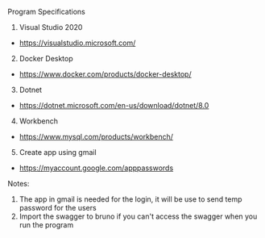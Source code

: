 Program Specifications
1. Visual Studio 2020
- https://visualstudio.microsoft.com/
2. Docker Desktop
- https://www.docker.com/products/docker-desktop/
3. Dotnet
- https://dotnet.microsoft.com/en-us/download/dotnet/8.0
4. Workbench
- https://www.mysql.com/products/workbench/
5. Create app using gmail
- https://myaccount.google.com/apppasswords

Notes:
1. The app in gmail is needed for the login, it will be use to send temp password for the users
2. Import the swagger to bruno if you can't access the swagger when you run the program











